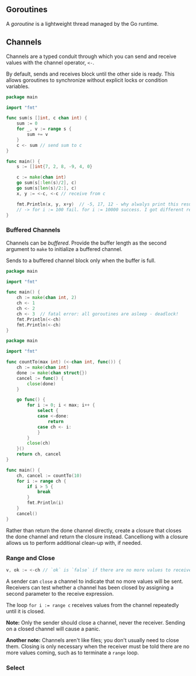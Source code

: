 
## Goroutines

A _goroutine_ is a lightweight thread managed by the Go runtime.

## Channels

Channels are a typed conduit through which you can send and receive values with the channel operator, `<-`.

By default, sends and receives block until the other side is ready. This allows goroutines to synchronize without explicit locks or condition variables.

```go
package main

import "fmt"

func sum(s []int, c chan int) {
	sum := 0
	for _, v := range s {
		sum += v
	}
	c <- sum // send sum to c
}

func main() {
	s := []int{7, 2, 8, -9, 4, 0}

	c := make(chan int)
	go sum(s[:len(s)/2], c)
	go sum(s[len(s)/2:], c)
	x, y := <-c, <-c // receive from c

	fmt.Println(x, y, x+y)  // -5, 17, 12 - why alwalys print this result? I thought (17, -5, 12) is possible. 
	// -> for i := 100 fail. for i := 10000 success. I got different result.
}

```


### Buffered Channels

Channels can be _buffered_. Provide the buffer length as the second argument to `make` to initialize a buffered channel.

Sends to a buffered channel block only when the buffer is full.

```go
package main

import "fmt"

func main() {
	ch := make(chan int, 2)
	ch <- 1
	ch <- 2
	ch <- 3  // fatal error: all goroutines are asleep - deadlock!
	fmt.Println(<-ch)
	fmt.Println(<-ch)
}

```


```go
package main

import "fmt"

func countTo(max int) (<-chan int, func()) {
	ch := make(chan int)
	done := make(chan struct{})
	cancel := func() {
		close(done)
	}

	go func() {
		for i := 0; i < max; i++ {
			select {
			case <-done:
				return
			case ch <- i:
			}
		}
		close(ch)
	}()
	return ch, cancel
}

func main() {
	ch, cancel := countTo(10)
	for i := range ch {
		if i > 5 {
			break
		}
		fmt.Println(i)
	}
	cancel()
}

```

Rather than return the done channel directly, create a closure that closes the done channel and return the closure instead. Cancelliong with a closure allows us to perform additional clean-up with, if needed.

### Range and Close

```go
v, ok := <-ch // `ok` is `false` if there are no more values to receive and the channel is closed.
```

A sender can `close` a channel to indicate that no more values will be sent. Receivers can test whether a channel has been closed by assigning a second parameter to the receive expression.

The loop `for i := range c` receives values from the channel repeatedly until it is closed.

**Note:** Only the sender should close a channel, never the receiver. Sending on a closed channel will cause a panic.

**Another note:** Channels aren't like files; you don't usually need to close them. Closing is only necessary when the receiver must be told there are no more values coming, such as to terminate a `range` loop.

### Select

